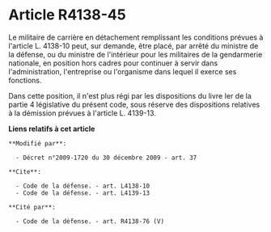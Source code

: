 # Article R4138-45

Le militaire de carrière en détachement remplissant les conditions prévues à l'article L. 4138-10 peut, sur demande, être
placé, par arrêté du ministre de la défense, ou du ministre de l'intérieur pour les militaires de la gendarmerie nationale,
en position hors cadres pour continuer à servir dans l'administration, l'entreprise ou l'organisme dans lequel il exerce ses
fonctions. 

Dans cette position, il n'est plus régi par les dispositions du livre Ier de la partie 4 législative du présent code, sous
réserve des dispositions relatives à la démission prévues à l'article L. 4139-13.

**Liens relatifs à cet article**

	**Modifié par**:

	  - Décret n°2009-1720 du 30 décembre 2009 - art. 37

	**Cite**:

	  - Code de la défense. - art. L4138-10
	  - Code de la défense. - art. L4139-13

	**Cité par**:

	  - Code de la défense. - art. R4138-76 (V)
